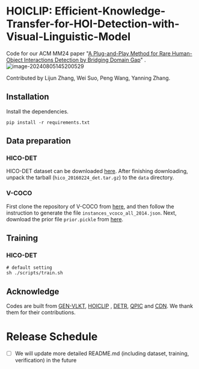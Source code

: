 # HOICLIP: Efficient-Knowledge-Transfer-for-HOI-Detection-with-Visual-Linguistic-Model

Code for our ACM MM24
paper "[A Plug-and-Play Method for Rare Human-Object Interactions
Detection by Bridging Domain Gap](http://arxiv.org/abs/2407.21438)"
.![image-20240805145200529](C:\Users\LijunZhang\AppData\Roaming\Typora\typora-user-images\image-20240805145200529.png)

Contributed by Lijun Zhang, Wei Suo, Peng Wang, Yanning Zhang.

## Installation

Install the dependencies.

```
pip install -r requirements.txt
```

## Data preparation

### HICO-DET

HICO-DET dataset can be downloaded [here](https://drive.google.com/open?id=1QZcJmGVlF9f4h-XLWe9Gkmnmj2z1gSnk). After
finishing downloading, unpack the tarball (`hico_20160224_det.tar.gz`) to the `data` directory.

### V-COCO

First clone the repository of V-COCO from [here](https://github.com/s-gupta/v-coco), and then follow the instruction to
generate the file `instances_vcoco_all_2014.json`. Next, download the prior file `prior.pickle`
from [here](https://drive.google.com/drive/folders/10uuzvMUCVVv95-xAZg5KS94QXm7QXZW4). 

## Training

### HICO-DET

```
# default setting
sh ./scripts/train.sh
```

## Acknowledge

Codes are built from [GEN-VLKT](https://github.com/YueLiao/gen-vlkt), [HOICLIP](https://github.com/Artanic30/HOICLIP)
, [DETR](https://github.com/facebookresearch/detr), [QPIC](https://github.com/hitachi-rd-cv/qpic) and [CDN](https://github.com/YueLiao/CDN). We thank them for their contributions.

# Release Schedule

- [ ] We will update more detailed README.md (including dataset, training, verification) in the future

    